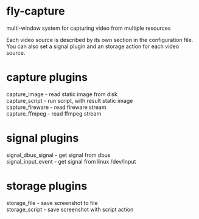 # fly-capture
multi-window system for capturing video from multiple resources

Each video source is described by its own section in the configuration file.  
You can also set a signal plugin and an storage action for each video source.  

# capture plugins
capture_image - read static image from disk  
capture_script - run script, with result static image  
capture_fireware - read fireware stream  
capture_ffmpeg - read ffmpeg stream  

# signal plugins
signal_dbus_signal - get signal from dbus  
signal_input_event - get signal from linux /dev/input  

# storage plugins
storage_file - save screenshot to file  
storage_script - save screenshot with script action  
